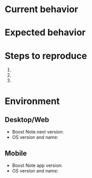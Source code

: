 # Current behavior

<!--
Let us know what is currently happening.

Please include some **screenshots** with the **developer tools** open (console tab) when you report a bug.

If your issue is regarding the old Boostnote, please open an issue in the old repo 👉 https://github.com/BoostIO/Boostnote/issues.
-->

# Expected behavior

<!--
Let us know what you think should happen!
-->

# Steps to reproduce

<!-- 
Please be thorough, issues we can reproduce are easier to fix!
-->

1. 
2. 
3. 

# Environment

## Desktop/Web
- Boost Note.next version: <!-- 1.x.x -->
- OS version and name: <!-- Windows 10 / Ubuntu 18.04 / etc -->

## Mobile
- Boost Note app version: <!-- x.x.x -->
- OS version and name: <!-- Android Oreo / iOS 13 / etc -->
<!--
Love Boost Note? Please consider supporting us on IssueHunt:
👉  https://issuehunt.io/r/BoostIO/BoostNote.next
-->
